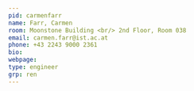 ```yaml
---
pid: carmenfarr
name: Farr, Carmen
room: Moonstone Building <br/> 2nd Floor, Room 038
email: carmen.farr@ist.ac.at
phone: +43 2243 9000 2361
bio: 
webpage: 
type: engineer
grp: ren
---
```

